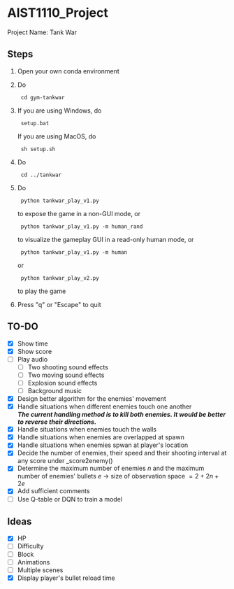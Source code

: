 # AIST1110_Project
Project Name: Tank War

## Steps
1. Open your own conda environment
1. Do

        cd gym-tankwar
        
1. If you are using Windows, do

        setup.bat
        
   If you are using MacOS, do
   
        sh setup.sh
        
1. Do

        cd ../tankwar
        
1. Do

        python tankwar_play_v1.py
        
   to expose the game in a non-GUI mode, or
   
        python tankwar_play_v1.py -m human_rand
        
   to visualize the gameplay GUI in a read-only human mode, or
   
        python tankwar_play_v1.py -m human
        
   or
   
        python tankwar_play_v2.py
        
   to play the game
        
1. Press "q" or "Escape" to quit

## TO-DO
- [x] Show time
- [x] Show score
- [ ] Play audio
  - [ ] Two shooting sound effects
  - [ ] Two moving sound effects
  - [ ] Explosion sound effects
  - [ ] Background music
- [x] Design better algorithm for the enemies' movement
- [x] Handle situations when different enemies touch one another\
  ***The current handling method is to kill both enemies. It would be better to reverse their directions.***
- [x] Handle situations when enemies touch the walls
- [x] Handle situations when enemies are overlapped at spawn
- [x] Handle situations when enemies spwan at player's location
- [x] Decide the number of enemies, their speed and their shooting interval at any score under _score2enemy()
- [x] Determine the maximum number of enemies $n$ and the maximum number of enemies' bullets $e$ -> size of observation space $=2 + 2n + 2e$
- [x] Add sufficient comments
- [ ] Use Q-table or DQN to train a model

## Ideas
- [x] HP
- [ ] Difficulty
- [ ] Block
- [ ] Animations
- [ ] Multiple scenes
- [x] Display player's bullet reload time
